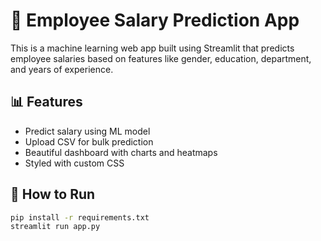 # 🧠 Employee Salary Prediction App

This is a machine learning web app built using Streamlit that predicts employee salaries based on features like gender, education, department, and years of experience.

## 📊 Features

- Predict salary using ML model
- Upload CSV for bulk prediction
- Beautiful dashboard with charts and heatmaps
- Styled with custom CSS

## 🚀 How to Run

```bash
pip install -r requirements.txt
streamlit run app.py

